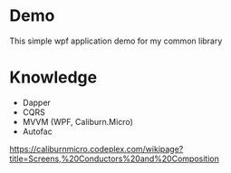 # Demo
This simple wpf application demo for my common library
# Knowledge
- Dapper
- CQRS
- MVVM (WPF, Caliburn.Micro)
- Autofac

https://caliburnmicro.codeplex.com/wikipage?title=Screens,%20Conductors%20and%20Composition
